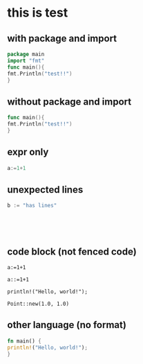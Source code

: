 # this is test

## with package and import

```go
package main
import "fmt"
func main(){
fmt.Println("test!!")
}
```

## without package and import

```go
func main(){
fmt.Println("test!!")
}
```

## expr only

```go
a:=1+1
```

## unexpected lines

```go
b := "has lines"






```

## code block (not fenced code)

`a:=1+1`

`a::=1+1`

`println!("Hello, world!");`

`Point::new(1.0, 1.0)`

## other language (no format)

```rust
fn main() {
println!("Hello, world!");
}
```
